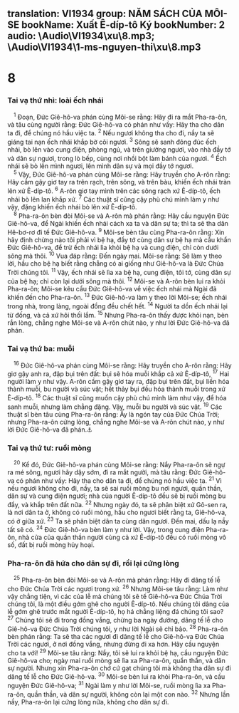 translation: VI1934
group: NĂM SÁCH CỦA MÔI-SE
bookName: Xuất Ê-díp-tô Ký 
bookNumber: 2
audio: \Audio\VI1934\xu\8.mp3; \Audio\VI1934\1-ms-nguyen-thi\xu\8.mp3
-------

<div class="title"><h1>8</h1><h3>Tai vạ thứ nhì: loài ếch nhái</h3></div>
<span class="verse xu_8_1"> <sup>1</sup> Đoạn, Đức Giê-hô-va phán cùng Môi-se rằng: Hãy đi ra mắt Pha-ra-ôn, và tâu cùng người rằng: Đức Giê-hô-va có phán như vầy: Hãy tha cho dân ta đi, để chúng nó hầu việc ta. </span>
<span class="verse xu_8_2"><sup>2</sup> Nếu ngươi không tha cho đi, nầy ta sẽ giáng tai nạn ếch nhái khắp bờ cõi ngươi. </span>
<span class="verse xu_8_3"><sup>3</sup> Sông sẽ sanh đông đúc ếch nhái, bò lên vào cung điện, phòng ngủ, và trên giường ngươi, vào nhà đầy tớ và dân sự ngươi, trong lò bếp, cùng nơi nhồi bột làm bánh của ngươi. </span>
<span class="verse xu_8_4"><sup>4</sup> Ếch nhái sẽ bò lên mình ngươi, lên mình dân sự và mọi đầy tớ ngươi. <br/></span>
<span class="verse xu_8_5"> <sup>5</sup> Vậy, Đức Giê-hô-va phán cùng Môi-se rằng: Hãy truyền cho A-rôn rằng: Hãy cầm gậy giơ tay ra trên rạch, trên sông, và trên bàu, khiến ếch nhái tràn lên xứ Ê-díp-tô. </span>
<span class="verse xu_8_6"><sup>6</sup> A-rôn giơ tay mình trên các sông rạch xứ Ê-díp-tô, ếch nhái bò lên lan khắp xứ. </span>
<span class="verse xu_8_7"><sup>7</sup> Các thuật sĩ cũng cậy phù chú mình làm y như vậy, đặng khiến ếch nhái bò lên xứ Ê-díp-tô. <br/></span>
<span class="verse xu_8_8"> <sup>8</sup> Pha-ra-ôn bèn đòi Môi-se và A-rôn mà phán rằng: Hãy cầu nguyện Đức Giê-hô-va, để Ngài khiến ếch nhái cách xa ta và dân sự ta; thì ta sẽ tha dân Hê-bơ-rơ đi tế Đức Giê-hô-va. </span>
<span class="verse xu_8_9"><sup>9</sup> Môi-se bèn tâu cùng Pha-ra-ôn rằng: Xin hãy định chừng nào tôi phải vì bệ hạ, đầy tớ cùng dân sự bệ hạ mà cầu khẩn Đức Giê-hô-va, để trừ ếch nhái lìa khỏi bệ hạ và cung điện, chỉ còn dưới sông mà thôi. </span>
<span class="verse xu_8_10"><sup>10</sup> Vua đáp rằng: Đến ngày mai. Môi-se rằng: Sẽ làm y theo lời, hầu cho bệ hạ biết rằng chẳng có ai giống như Giê-hô-va là Đức Chúa Trời chúng tôi. </span>
<span class="verse xu_8_11"><sup>11</sup> Vậy, ếch nhái sẽ lìa xa bệ hạ, cung điện, tôi tớ, cùng dân sự của bệ hạ; chỉ còn lại dưới sông mà thôi. </span>
<span class="verse xu_8_12"><sup>12</sup> Môi-se và A-rôn bèn lui ra khỏi Pha-ra-ôn; Môi-se kêu cầu Đức Giê-hô-va về việc ếch nhái mà Ngài đã khiến đến cho Pha-ra-ôn. </span>
<span class="verse xu_8_13"><sup>13</sup> Đức Giê-hô-va làm y theo lời Môi-se; ếch nhái trong nhà, trong làng, ngoài đồng đều chết hết. </span>
<span class="verse xu_8_14"><sup>14</sup> Người ta dồn ếch nhái lại từ đống, và cả xứ hôi thối lắm. </span>
<span class="verse xu_8_15"><sup>15</sup> Nhưng Pha-ra-ôn thấy được khỏi nạn, bèn rắn lòng, chẳng nghe Môi-se và A-rôn chút nào, y như lời Đức Giê-hô-va đã phán. <br/></span>
<div class="title"><h3>Tai vạ thứ ba: muỗi</h3></div>
<span class="verse xu_8_16"> <sup>16</sup> Đức Giê-hô-va phán cùng Môi-se rằng: Hãy truyền cho A-rôn rằng: Hãy giơ gậy anh ra, đập bụi trên đất: bụi sẽ hóa muỗi khắp cả xứ Ê-díp-tô, </span>
<span class="verse xu_8_17"><sup>17</sup> Hai người làm y như vậy. A-rôn cầm gậy giơ tay ra, đập bụi trên đất, bụi liền hóa thành muỗi, bu người và súc vật; hết thảy bụi đều hóa thành muỗi trong xứ Ê-díp-tô. </span>
<span class="verse xu_8_18"><sup>18</sup> Các thuật sĩ cũng muốn cậy phù chú mình làm như vậy, để hóa sanh muỗi, nhưng làm chẳng đặng. Vậy, muỗi bu người và súc vật. </span>
<span class="verse xu_8_19"><sup>19</sup> Các thuật sĩ bèn tâu cùng Pha-ra-ôn rằng: Ấy là ngón tay của Đức Chúa Trời; nhưng Pha-ra-ôn cứng lòng, chẳng nghe Môi-se và A-rôn chút nào, y như lời Đức Giê-hô-va đã phán.<a data-toggle="tooltip" data-placement="bottom" title="Lu 11:20">⚓</a><br/></span>
<div class="title"><h3>Tai vạ thứ tư: ruồi mòng</h3></div>
<span class="verse xu_8_20"> <sup>20</sup> Kế đó, Đức Giê-hô-va phán cùng Môi-se rằng: Nầy Pha-ra-ôn sẽ ngự ra mé sông, ngươi hãy dậy sớm, đi ra mắt người, mà tâu rằng: Đức Giê-hô-va có phán như vầy: Hãy tha cho dân ta đi, để chúng nó hầu việc ta. </span>
<span class="verse xu_8_21"><sup>21</sup> Vì nếu ngươi không cho đi, nầy, ta sẽ sai ruồi mòng bu nơi ngươi, quần thần, dân sự và cung điện ngươi; nhà của người Ê-díp-tô đều sẽ bị ruồi mòng bu đầy, và khắp trên đất nữa. </span>
<span class="verse xu_8_22"><sup>22</sup> Nhưng ngày đó, ta sẽ phân biệt xứ Gô-sen ra, là nơi dân ta ở, không có ruồi mòng, hầu cho ngươi biết rằng ta, Giê-hô-va, có ở giữa xứ. </span>
<span class="verse xu_8_23"><sup>23</sup> Ta sẽ phân biệt dân ta cùng dân ngươi. Đến mai, dấu lạ nầy tất sẽ có. </span>
<span class="verse xu_8_24"><sup>24</sup> Đức Giê-hô-va bèn làm y như lời. Vậy, trong cung điện Pha-ra-ôn, nhà cửa của quần thần người cùng cả xứ Ê-díp-tô đều có ruồi mòng vô số, đất bị ruồi mòng hủy hoại. <br/></span>
<div class="title"><h3>Pha-ra-ôn đã hứa cho dân sự đi, rồi lại cứng lòng</h3></div>
<span class="verse xu_8_25"> <sup>25</sup> Pha-ra-ôn bèn đòi Môi-se và A-rôn mà phán rằng: Hãy đi dâng tế lễ cho Đức Chúa Trời các ngươi trong xứ. </span>
<span class="verse xu_8_26"><sup>26</sup> Nhưng Môi-se tâu rằng: Làm như vậy chẳng tiện, vì các của lễ mà chúng tôi sẽ tế Giê-hô-va Đức Chúa Trời chúng tôi, là một điều gớm ghê cho người Ê-díp-tô. Nếu chúng tôi dâng của lễ gớm ghê trước mắt người Ê-díp-tô, họ há chẳng liệng đá chúng tôi sao? </span>
<span class="verse xu_8_27"><sup>27</sup> Chúng tôi sẽ đi trong đồng vắng, chừng ba ngày đường, dâng tế lễ cho Giê-hô-va Đức Chúa Trời chúng tôi, y như lời Ngài sẽ chỉ bảo. </span>
<span class="verse xu_8_28"><sup>28</sup> Pha-ra-ôn bèn phán rằng: Ta sẽ tha các ngươi đi dâng tế lễ cho Giê-hô-va Đức Chúa Trời các ngươi, ở nơi đồng vắng, nhưng đừng đi xa hơn. Hãy cầu nguyện cho ta với! </span>
<span class="verse xu_8_29"><sup>29</sup> Môi-se tâu rằng: Nầy, tôi sẽ lui ra khỏi bệ hạ, cầu nguyện Đức Giê-hô-va cho; ngày mai ruồi mòng sẽ lìa xa Pha-ra-ôn, quần thần, và dân sự người. Nhưng xin Pha-ra-ôn chớ cứ gạt chúng tôi mà không tha dân sự đi dâng tế lễ cho Đức Giê-hô-va. </span>
<span class="verse xu_8_30"><sup>30</sup> Môi-se bèn lui ra khỏi Pha-ra-ôn, và cầu nguyện Đức Giê-hô-va; </span>
<span class="verse xu_8_31"><sup>31</sup> Ngài làm y như lời Môi-se, ruồi mòng lìa xa Pha-ra-ôn, quần thần, và dân sự người, không còn lại một con nào. </span>
<span class="verse xu_8_32"><sup>32</sup> Nhưng lần nầy, Pha-ra-ôn lại cứng lòng nữa, không cho dân sự đi. <br/></span>
